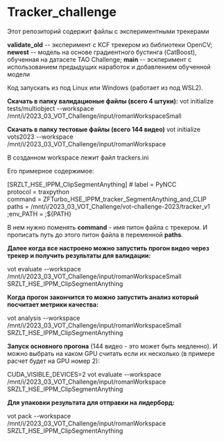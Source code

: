 # Tracker_challenge
Этот репозиторий содержит файлы с экспериментными трекерами

**validate_old** -- эксперимент с KCF трекером из библиотеки OpenCV; 
**newest** -- модель на основе градиентного бустинга (CatBoost), обученная на датасете TAO Challenge; 
**main** -- эскперимент с использованием предыдущих наработок и добавлением обученной модели

Код запускать из под Linux или Windows (работает из под WSL2).

**Скачать в папку валидационые файлы (всего 4 штуки):**
vot initialize tests/multiobject --workspace /mnt/i/2023_03_VOT_Challenge/input/romanWorkspaceSmall

**Скачать в папку тестовые файлы (всего 144 видео)**
vot initialize vots2023 --workspace /mnt/i/2023_03_VOT_Challenge/input/romanWorkspace

В созданном workspace лежит файл trackers.ini

Его примерное содержимое:

[SRZLT_HSE_IPPM_ClipSegmentAnything]  # <tracker-name>
label = PyNCC  
protocol = traxpython  
command = ZFTurbo_HSE_IPPM_tracker_SegmentAnything_and_CLIP  
paths = /mnt/i/2023_03_VOT_Challenge/vot-challenge-2023/tracker_v1  
;env_PATH = <additional-env-paths>;${PATH}  

В нем нужно поменять **command** - имя питон файла с трекером. И прописать путь до этого питон файла в переменной **paths**.

**Далее когда все настроено можно запустить прогон видео через трекер и получить результаты для валидации:**

vot evaluate --workspace /mnt/i/2023_03_VOT_Challenge/input/romanWorkspaceSmall SRZLT_HSE_IPPM_ClipSegmentAnything

**Когда прогон закончится то можно запустить анализ который посчитает метрики качества:**

vot analysis --workspace /mnt/i/2023_03_VOT_Challenge/input/romanWorkspaceSmall SRZLT_HSE_IPPM_ClipSegmentAnything

**Запуск основного прогона** (144 видео - это может быть медленно). И можно выбрать на каком GPU считать если их несколько (в примере расчет будет на GPU номер 2):

CUDA_VISIBLE_DEVICES=2 vot evaluate --workspace /mnt/i/2023_03_VOT_Challenge/input/romanWorkspace SRZLT_HSE_IPPM_ClipSegmentAnything

**Для упаковки результата для отправки на лидерборд:**

vot pack --workspace /mnt/i/2023_03_VOT_Challenge/input/romanWorkspace SRZLT_HSE_IPPM_ClipSegmentAnything

